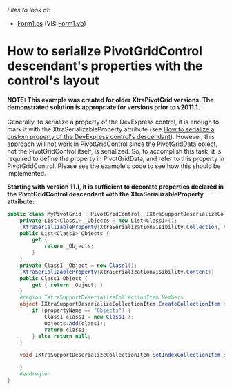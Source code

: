 <!-- default file list -->
*Files to look at*:

* [Form1.cs](./CS/WindowsFormsSample/Form1.cs) (VB: [Form1.vb](./VB/WindowsFormsSample/Form1.vb))
<!-- default file list end -->
# How to serialize PivotGridControl descendant's properties with the control's layout


<p><strong>NOTE: This example was created for older XtraPivotGrid versions. The demonstrated solution is appropriate for versions prior to v2011.1.</strong><strong><br />
</strong><br />
Generally, to serialize a property of the DevExpress control, it is enough to mark it with the XtraSerializableProperty attribute (see <a href="https://www.devexpress.com/Support/Center/p/K18435">How to serialize a custom property of the DevExpress control's descendant</a>). However, this approach will not work in PivotGridControl since the PivotGridData object, not the PivotGridControl itself, is serialized. So, to accomplish this task, it is required to define the property in PivotGridData, and refer to this property in PivotGridControl. Please see the example's code to see how this should be implemented.</p><p><strong>Starting with version 11.1, it is sufficient to decorate properties declared in the PivotGridControl descendant with the XtraSerializableProperty attribute:</strong></p>

```cs
public class MyPivotGrid : PivotGridControl, IXtraSupportDeserializeCollectionItem {
    private List<Class1> _Objects = new List<Class1>();
    [XtraSerializableProperty(XtraSerializationVisibility.Collection, true)]
    public List<Class1> Objects {
        get {
            return _Objects;
        }
    }
    private Class1 _Object = new Class1();
    [XtraSerializableProperty(XtraSerializationVisibility.Content)]
    public Class1 Object {
        get { return _Object; }
    }
    #region IXtraSupportDeserializeCollectionItem Members
    object IXtraSupportDeserializeCollectionItem.CreateCollectionItem(string propertyName, XtraItemEventArgs e) {
        if (propertyName == "Objects") {
            Class1 class1 = new Class1();
            Objects.Add(class1);
            return class1;
        } else return null;
    }

    void IXtraSupportDeserializeCollectionItem.SetIndexCollectionItem(string propertyName, XtraSetItemIndexEventArgs e) {

    }
    #endregion
}
```

<p> </p>

<br/>


